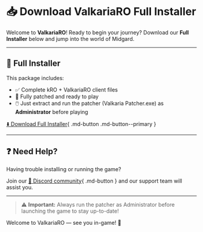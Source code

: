 # 📥 Download ValkariaRO Full Installer

Welcome to **ValkariaRO**! Ready to begin your journey? Download our **Full Installer** below and jump into the world of Midgard.

---

## 🧰 Full Installer

This package includes:

- ✅ Complete kRO + ValkariaRO client files
- 🔧 Fully patched and ready to play
- 🖱️ Just extract and run the patcher (Valkaria Patcher.exe) as **Administrator** before playing

[⬇️ Download Full Installer](https://drive.google.com/file/d/1B22qisMehDr4jZg9QOwp9hfA2111SpRp/view?usp=sharing){ .md-button .md-button--primary }

---

## ❓ Need Help?

Having trouble installing or running the game?

Join our [💬 Discord community](https://discord.gg/5sdvj8sPYg){ .md-button } and our support team will assist you.

---

> ⚠️ **Important:** Always run the patcher as Administrator before launching the game to stay up-to-date!

Welcome to ValkariaRO — see you in-game! 🎉
